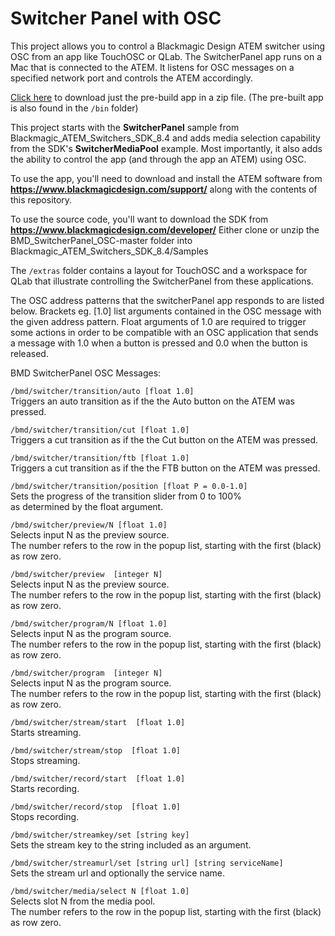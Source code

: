 # Switcher Panel with OSC

This project allows you to control a Blackmagic Design ATEM switcher using OSC from an app like TouchOSC or QLab.  The SwitcherPanel app runs on a Mac that is connected to the ATEM.  It listens for OSC messages on a specified network port and controls the ATEM accordingly.

[Click here](https://github.com/claudeheintz/BMD_SwitcherPanel_OSC/raw/master/bin/SwitcherPanel.zip) to download just the pre-build app in a zip file.  (The pre-built app is also found in the `/bin` folder)

This project starts with the **SwitcherPanel** sample from Blackmagic_ATEM_Switchers_SDK_8.4 and adds media selection capability from the SDK's **SwitcherMediaPool** example. Most importantly, it also adds the ability to control the app (and through the app an ATEM) using OSC.

To use the app, you'll need to download and install the ATEM software from **https://www.blackmagicdesign.com/support/** along with the contents of this repository.

To use the source code, you'll want to download the SDK from **https://www.blackmagicdesign.com/developer/**  Either clone or unzip the BMD_SwitcherPanel_OSC-master folder into Blackmagic_ATEM_Switchers_SDK_8.4/Samples
  
The `/extras` folder contains a layout for TouchOSC and a workspace for QLab that illustrate controlling the SwitcherPanel from these applications.

The OSC address patterns that the switcherPanel app responds to are listed below.  Brackets eg. [1.0] list arguments contained in the OSC message with the given address pattern.  Float arguments of 1.0 are required to trigger some actions in order to be compatible with an OSC application that sends a message with 1.0 when a button is pressed and 0.0 when the button is released.

BMD SwitcherPanel OSC Messages:

`/bmd/switcher/transition/auto [float 1.0]`  
   Triggers an auto transition as if the the Auto button on the ATEM was pressed.  
   
`/bmd/switcher/transition/cut [float 1.0]`  
   Triggers a cut transition as if the the Cut button on the ATEM was pressed.  

`/bmd/switcher/transition/ftb [float 1.0]`  
   Triggers a cut transition as if the the FTB button on the ATEM was pressed.  

`/bmd/switcher/transition/position [float P = 0.0-1.0]`  
   Sets the progress of the transition slider from 0 to 100%  
   as determined by the float argument.  


`/bmd/switcher/preview/N [float 1.0]`  
   Selects input N as the preview source.  
   The number refers to the row in the popup list,
   starting with the first (black) as row zero. 
   
`/bmd/switcher/preview  [integer N]`  
   Selects input N as the preview source.  
   The number refers to the row in the popup list,
   starting with the first (black) as row zero. 
   
`/bmd/switcher/program/N [float 1.0]`  
   Selects input N as the program source.  
   The number refers to the row in the popup list,
   starting with the first (black) as row zero. 
   
`/bmd/switcher/program  [integer N]`  
   Selects input N as the program source.  
   The number refers to the row in the popup list,
   starting with the first (black) as row zero. 

  
`/bmd/switcher/stream/start  [float 1.0]`  
   Starts streaming. 
   
`/bmd/switcher/stream/stop  [float 1.0]`  
   Stops streaming. 

`/bmd/switcher/record/start  [float 1.0]`  
   Starts recording. 
   
`/bmd/switcher/record/stop  [float 1.0]`  
   Stops recording. 
 
 
`/bmd/switcher/streamkey/set [string key]`  
   Sets the stream key to the string included as an argument.   

`/bmd/switcher/streamurl/set [string url] [string serviceName]`  
   Sets the stream url and optionally the service name. 

`/bmd/switcher/media/select N [float 1.0]`  
   Selects slot N from the media pool.  
   The number refers to the row in the popup list,
   starting with the first (black) as row zero.

